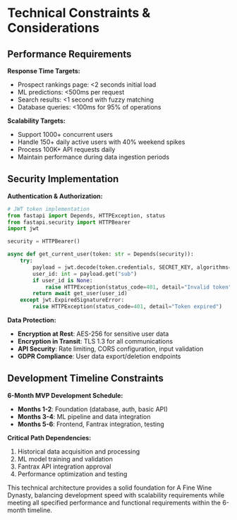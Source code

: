 # Technical Constraints & Considerations

## Performance Requirements

**Response Time Targets:**
- Prospect rankings page: <2 seconds initial load
- ML predictions: <500ms per request
- Search results: <1 second with fuzzy matching
- Database queries: <100ms for 95% of operations

**Scalability Targets:**
- Support 1000+ concurrent users
- Handle 150+ daily active users with 40% weekend spikes
- Process 100K+ API requests daily
- Maintain performance during data ingestion periods

## Security Implementation

**Authentication & Authorization:**
```python
# JWT token implementation
from fastapi import Depends, HTTPException, status
from fastapi.security import HTTPBearer
import jwt

security = HTTPBearer()

async def get_current_user(token: str = Depends(security)):
    try:
        payload = jwt.decode(token.credentials, SECRET_KEY, algorithms=[ALGORITHM])
        user_id: int = payload.get("sub")
        if user_id is None:
            raise HTTPException(status_code=401, detail="Invalid token")
        return await get_user(user_id)
    except jwt.ExpiredSignatureError:
        raise HTTPException(status_code=401, detail="Token expired")
```

**Data Protection:**
- **Encryption at Rest**: AES-256 for sensitive user data
- **Encryption in Transit**: TLS 1.3 for all communications
- **API Security**: Rate limiting, CORS configuration, input validation
- **GDPR Compliance**: User data export/deletion endpoints

## Development Timeline Constraints

**6-Month MVP Development Schedule:**
- **Months 1-2**: Foundation (database, auth, basic API)
- **Months 3-4**: ML pipeline and data integration
- **Months 5-6**: Frontend, Fantrax integration, testing

**Critical Path Dependencies:**
1. Historical data acquisition and processing
2. ML model training and validation
3. Fantrax API integration approval
4. Performance optimization and testing

This technical architecture provides a solid foundation for A Fine Wine Dynasty, balancing development speed with scalability requirements while meeting all specified performance and functional requirements within the 6-month timeline.